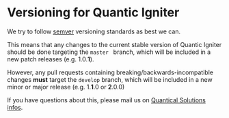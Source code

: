 # Versioning for Quantic Igniter

We try to follow [semver](http://semver.org/) versioning standards as best we can.

This means that any changes to the current stable version of Quantic Igniter should be done targeting the `master
` branch, which
 will be included in a new patch releases (e.g. 1.0.**1**).

However, any pull requests containing breaking/backwards-incompatible changes **must** target the `develop` branch, which will be included in a new minor or major release (e.g. 1.**1**.0 or **2**.0.0)

If you have questions about this, please mail us on [Quantical Solutions infos](mailto:infos@quanticalsolutions.com).
